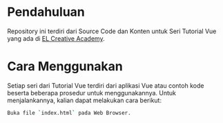 # Pendahuluan
Repository ini terdiri dari Source Code dan Konten untuk Seri Tutorial Vue yang ada di [EL Creative Academy](https://www.elcreativeacademy.com/).


# Cara Menggunakan
Setiap seri dari Tutorial Vue terdiri dari aplikasi Vue atau contoh kode beserta beberapa prosedur untuk menggunakannya. Untuk menjalankannya, kalian dapat melakukan cara berikut:

```bash
Buka file `index.html` pada Web Browser.
```
